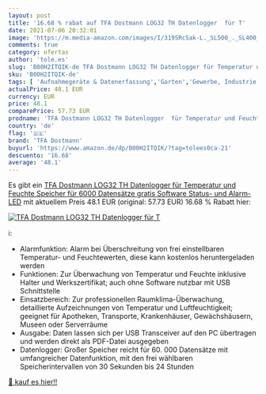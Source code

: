 ```yaml
---
layout: post
title: '16.68 % rabat auf TFA Dostmann LOG32 TH Datenlogger  für T'
date: 2021-07-06 20:32:01
image: 'https://m.media-amazon.com/images/I/319SRcSak-L._SL500_._SL400_.jpg'
comments: true
category: ofertas
author: 'tole.es'
slug: 'B00H2ITQIK-de TFA Dostmann LOG32 TH Datenlogger für Temperatur und...'
sku: 'B00H2ITQIK-de'
tags: [ 'Aufnahmegeräte & Datenerfassung','Garten','Gewerbe, Industrie & Wissenschaft','Regular Stores','Shops','Test & Messung','tfa dostmann', ]
actualPrice: 48.1 EUR
currency: EUR
price: 48.1
comparePrice: 57.73 EUR
prodname: 'TFA Dostmann LOG32 TH Datenlogger  für Temperatur und Feuchte  Speicher für 6000 Datensätze  gratis Software  Status- und Alarm-LED'
country: 'de'
flag: '🇩🇪'
brand: 'TFA Dostmann'
buyurl: 'https://www.amazon.de/dp/B00H2ITQIK/?tag=tolees0ca-21'
descuento: '16.68'
average: '48.1'
---
```


Es gibt ein [TFA Dostmann LOG32 TH Datenlogger  für Temperatur und Feuchte  Speicher für 6000 Datensätze  gratis Software  Status- und Alarm-LED](https://www.amazon.de/dp/B00H2ITQIK/?tag=tolees0ca-21) mit aktuellem Preis 48.1 EUR (original: 57.73 EUR) 16.68 % Rabatt hier:

[![TFA Dostmann LOG32 TH Datenlogger  für T](https://m.media-amazon.com/images/I/319SRcSak-L._SL500_._SL400_.jpg)](https://www.amazon.de/dp/B00H2ITQIK/?tag=tolees0ca-21)

ℹ️:

- Alarmfunktion: Alarm bei Überschreitung von frei einstellbaren Temperatur- und Feuchtewerten, diese kann kostenlos heruntergeladen werden
- Funktionen: Zur Überwachung von Temperatur und Feuchte inklusive Halter und Werkszertifikat; auch ohne Software nutzbar mit USB Schnittstelle
- Einsatzbereich: Zur professionellen Raumklima-Überwachung, detaillierte Aufzeichnungen von Temperatur und Luftfeuchtigkeit; geeignet für Apotheken, Transporte, Krankenhäuser, Gewächshäusern, Museen oder Serverräume
- Ausgabe: Daten lassen sich per USB Transceiver auf den PC übertragen und werden direkt als PDF-Datei ausgegeben
- Datenlogger: Großer Speicher reicht für 60. 000 Datensätze mit umfangreicher Datenfunktion, mit den frei wählbaren Speicherintervallen von 30 Sekunden bis 24 Stunden

[🛒 kauf es hier!!](https://www.amazon.de/dp/B00H2ITQIK/?tag=tolees0ca-21)
